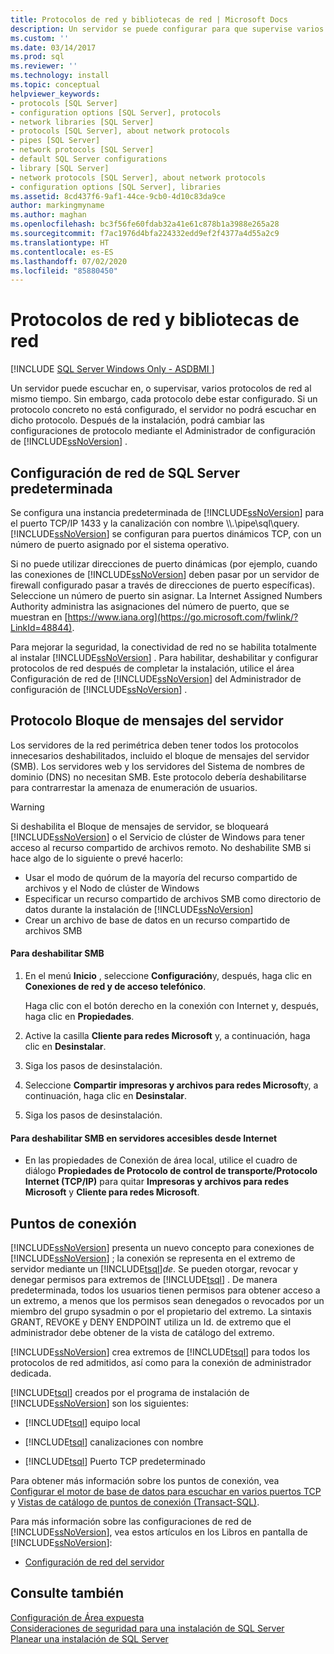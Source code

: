 ```yaml
---
title: Protocolos de red y bibliotecas de red | Microsoft Docs
description: Un servidor se puede configurar para que supervise varios protocolos de red. Puede cambiar la configuración mediante el Administrador de configuración de SQL Server.
ms.custom: ''
ms.date: 03/14/2017
ms.prod: sql
ms.reviewer: ''
ms.technology: install
ms.topic: conceptual
helpviewer_keywords:
- protocols [SQL Server]
- configuration options [SQL Server], protocols
- network libraries [SQL Server]
- protocols [SQL Server], about network protocols
- pipes [SQL Server]
- network protocols [SQL Server]
- default SQL Server configurations
- library [SQL Server]
- network protocols [SQL Server], about network protocols
- configuration options [SQL Server], libraries
ms.assetid: 8cd437f6-9af1-44ce-9cb0-4d10c83da9ce
author: markingmyname
ms.author: maghan
ms.openlocfilehash: bc3f56fe60fdab32a41e61c878b1a3988e265a28
ms.sourcegitcommit: f7ac1976d4bfa224332edd9ef2f4377a4d55a2c9
ms.translationtype: HT
ms.contentlocale: es-ES
ms.lasthandoff: 07/02/2020
ms.locfileid: "85880450"
---
```

# <a name="network-protocols-and-network-libraries"></a>Protocolos de red y bibliotecas de red
[!INCLUDE [SQL Server Windows Only - ASDBMI ](../../includes/applies-to-version/sql-windows-only-asdbmi.md)]

  Un servidor puede escuchar en, o supervisar, varios protocolos de red al mismo tiempo. Sin embargo, cada protocolo debe estar configurado. Si un protocolo concreto no está configurado, el servidor no podrá escuchar en dicho protocolo. Después de la instalación, podrá cambiar las configuraciones de protocolo mediante el Administrador de configuración de [!INCLUDE[ssNoVersion](../../includes/ssnoversion-md.md)] .  
  
## <a name="default-sql-server-network-configuration"></a>Configuración de red de SQL Server predeterminada  
 Se configura una instancia predeterminada de [!INCLUDE[ssNoVersion](../../includes/ssnoversion-md.md)] para el puerto TCP/IP 1433 y la canalización con nombre \\\\.\pipe\sql\query. [!INCLUDE[ssNoVersion](../../includes/ssnoversion-md.md)] se configuran para puertos dinámicos TCP, con un número de puerto asignado por el sistema operativo.  
  
 Si no puede utilizar direcciones de puerto dinámicas (por ejemplo, cuando las conexiones de [!INCLUDE[ssNoVersion](../../includes/ssnoversion-md.md)] deben pasar por un servidor de firewall configurado pasar a través de direcciones de puerto específicas). Seleccione un número de puerto sin asignar. La Internet Assigned Numbers Authority administra las asignaciones del número de puerto, que se muestran en [https://www.iana.org](https://go.microsoft.com/fwlink/?LinkId=48844).  
  
 Para mejorar la seguridad, la conectividad de red no se habilita totalmente al instalar [!INCLUDE[ssNoVersion](../../includes/ssnoversion-md.md)] . Para habilitar, deshabilitar y configurar protocolos de red después de completar la instalación, utilice el área Configuración de red de [!INCLUDE[ssNoVersion](../../includes/ssnoversion-md.md)] del Administrador de configuración de [!INCLUDE[ssNoVersion](../../includes/ssnoversion-md.md)] .  
  
## <a name="server-message-block-protocol"></a>Protocolo Bloque de mensajes del servidor  
 Los servidores de la red perimétrica deben tener todos los protocolos innecesarios deshabilitados, incluido el bloque de mensajes del servidor (SMB). Los servidores web y los servidores del Sistema de nombres de dominio (DNS) no necesitan SMB. Este protocolo debería deshabilitarse para contrarrestar la amenaza de enumeración de usuarios.  
  
> [!WARNING]
>  Si deshabilita el Bloque de mensajes de servidor, se bloqueará [!INCLUDE[ssNoVersion](../../includes/ssnoversion-md.md)] o el Servicio de clúster de Windows para tener acceso al recurso compartido de archivos remoto. No deshabilite SMB si hace algo de lo siguiente o prevé hacerlo:  
> 
>  -   Usar el modo de quórum de la mayoría del recurso compartido de archivos y el Nodo de clúster de Windows  
> -   Especificar un recurso compartido de archivos SMB como directorio de datos durante la instalación de [!INCLUDE[ssNoVersion](../../includes/ssnoversion-md.md)]  
> -   Crear un archivo de base de datos en un recurso compartido de archivos SMB  
  
#### <a name="to-disable-smb"></a>Para deshabilitar SMB  
  
1.  En el menú **Inicio** , seleccione **Configuración**y, después, haga clic en **Conexiones de red y de acceso telefónico**.  
  
     Haga clic con el botón derecho en la conexión con Internet y, después, haga clic en **Propiedades**.  
  
2.  Active la casilla **Cliente para redes Microsoft** y, a continuación, haga clic en **Desinstalar**.  
  
3.  Siga los pasos de desinstalación.  
  
4.  Seleccione **Compartir impresoras y archivos para redes Microsoft**y, a continuación, haga clic en **Desinstalar**.  
  
5.  Siga los pasos de desinstalación.  
  
#### <a name="to-disable-smb-on-servers-accessible-from-the-internet"></a>Para deshabilitar SMB en servidores accesibles desde Internet  
  
-   En las propiedades de Conexión de área local, utilice el cuadro de diálogo **Propiedades de Protocolo de control de transporte/Protocolo Internet (TCP/IP)** para quitar **Impresoras y archivos para redes Microsoft** y **Cliente para redes Microsoft**.  
  
## <a name="endpoints"></a>Puntos de conexión  
 [!INCLUDE[ssNoVersion](../../includes/ssnoversion-md.md)] presenta un nuevo concepto para conexiones de [!INCLUDE[ssNoVersion](../../includes/ssnoversion-md.md)] ; la conexión se representa en el extremo de servidor mediante un [!INCLUDE[tsql](../../includes/tsql-md.md)]*de*. Se pueden otorgar, revocar y denegar permisos para extremos de [!INCLUDE[tsql](../../includes/tsql-md.md)] . De manera predeterminada, todos los usuarios tienen permisos para obtener acceso a un extremo, a menos que los permisos sean denegados o revocados por un miembro del grupo sysadmin o por el propietario del extremo. La sintaxis GRANT, REVOKE y DENY ENDPOINT utiliza un Id. de extremo que el administrador debe obtener de la vista de catálogo del extremo.  
  
 [!INCLUDE[ssNoVersion](../../includes/ssnoversion-md.md)] crea extremos de [!INCLUDE[tsql](../../includes/tsql-md.md)] para todos los protocolos de red admitidos, así como para la conexión de administrador dedicada.  
  
 [!INCLUDE[tsql](../../includes/tsql-md.md)] creados por el programa de instalación de [!INCLUDE[ssNoVersion](../../includes/ssnoversion-md.md)] son los siguientes:  
  
-   [!INCLUDE[tsql](../../includes/tsql-md.md)] equipo local  
  
-   [!INCLUDE[tsql](../../includes/tsql-md.md)] canalizaciones con nombre  
  
-   [!INCLUDE[tsql](../../includes/tsql-md.md)] Puerto TCP predeterminado  
  
 Para obtener más información sobre los puntos de conexión, vea [Configurar el motor de base de datos para escuchar en varios puertos TCP](../../database-engine/configure-windows/configure-the-database-engine-to-listen-on-multiple-tcp-ports.md) y [Vistas de catálogo de puntos de conexión &#40;Transact-SQL&#41;](../../relational-databases/system-catalog-views/endpoints-catalog-views-transact-sql.md).  
  
 Para más información sobre las configuraciones de red de [!INCLUDE[ssNoVersion](../../includes/ssnoversion-md.md)], vea estos artículos en los Libros en pantalla de [!INCLUDE[ssNoVersion](../../includes/ssnoversion-md.md)]:  
  
-   [Configuración de red del servidor](../../database-engine/configure-windows/server-network-configuration.md)  
  
## <a name="see-also"></a>Consulte también  
 [Configuración de Área expuesta](../../relational-databases/security/surface-area-configuration.md)   
 [Consideraciones de seguridad para una instalación de SQL Server](../../sql-server/install/security-considerations-for-a-sql-server-installation.md)   
 [Planear una instalación de SQL Server](../../sql-server/install/planning-a-sql-server-installation.md)  
  
  

